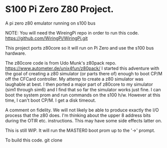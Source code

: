 # S100 Pi Zero Z80  Project.
A pi zero z80 emulator running on s100 bus 

NOTE:  You will need the WireingPi repo in order to run this code.
https://github.com/WiringPi/WiringPi.git

This project ports z80core so it will run on Pi Zero and use the s100 bus hardware.

The z80core code is from Udo Munk's z80pack repo. https://www.autometer.de/unix4fun/z80pack/
I started this adventure with the goal of creating a z80 simulator (or parts there of) enough
to boot CP/M off the CFCard controller.  My attemp to create a z80 simulator was laughable 
at best.  I then ported a major part of z80core to my simulator (sim1 through sim6) and
I find that so far the simulator works just fine.  I can boot the system prom and run
commands on the s100 h/w.  However at this time, I can't boot CP/M.  I get a disk timeout.

A comment on fidelity.  We will not likely be able to produce exactly the I/O process
that the z80 does.  I'm thinking about the upper 8 address bits during the OTIR etc.
instructions.  This may have some side effects latter on.

This is still WIP.  It will run the MASTER0 boot prom up to the '->' prompt. 

To build this code.
git clone 

